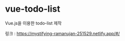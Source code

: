 # vue-todo-list

Vue.js을 이용한 todo-list 제작



링크 : https://mystifying-ramanujan-251529.netlify.app/#/
